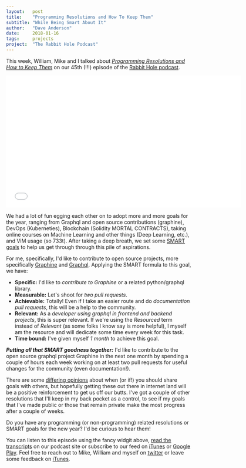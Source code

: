```yaml
---
layout:   post
title:    "Programming Resolutions and How To Keep Them"
subtitle: "While Being Smart About It"
author:   "Dave Anderson"
date:     2018-01-16
tags:     projects
project:  "The Rabbit Hole Podcast"
---
```


This week, William, Mike and I talked about [*Programming Resolutions and How to Keep Them*][episode-transcripts] on our 45th (!!!) episode of the [Rabbit Hole podcast][podcast].

[episode-transcripts]: https://www.stridenyc.com/podcasts/45-resolutions-and-how-to-keep-them
[podcast]: https://www.stridenyc.com/podcasts

<iframe style="border: none" src="//html5-player.libsyn.com/embed/episode/id/6140426/height/360/width/640/theme/legacy/autonext/no/thumbnail/yes/autoplay/no/preload/no/no_addthis/no/direction/backward/" height="360" width="640" scrolling="no"  allowfullscreen webkitallowfullscreen mozallowfullscreen oallowfullscreen msallowfullscreen></iframe>

We had a lot of fun egging each other on to adopt more and more goals for the year, ranging from Graphql and open source contributions (graphine), DevOps (Kuberneties), Blockchain (Solidity MORTAL CONTRACTS), taking online courses on Machine Learning and other things (Deep Learning, etc.), and ViM usage (so 733t). After taking a deep breath, we set some [SMART goals][smart-goals] to help us get through through this pile of aspirations.

[smart-goals]: https://www.mindtools.com/pages/article/smart-goals.htm

For me, specifically, I'd like to contribute to open source projects, more specifically [Graphine][graphine] and [Graphql][graphql]. Applying the SMART formula to this goal, we have:

- **Specific:** I'd like to _contribute to Graphine_ or a related python/graphql library.
- **Measurable:** Let's shoot for _two pull requests_.
- **Achievable:** Totally! Even if I take an easier route and do _documentation pull requests_, this will be a help to the community.
- **Relevant:** As a _developer using graphql in frontend and backend projects_, this is super relevant. If we're using the _Resourced_ term instead of _Relevant_ (as some folks I know say is more helpful), I myself am the resource and will dedicate some time every week for this task.
- **Time bound:** I've given myself _1 month_ to achieve this goal.

[graphine]: https://github.com/graphql-python/graphene
[graphql]: https://github.com/facebook/graphql

***Putting all that SMART goodness together:*** I'd like to contribute to the open source graphql project Graphine in the next one month by spending a couple of hours each week working on at least two pull requests for useful changes for the community (even documentation!).

There are some [differing opinions][share-your-goals] about when (or if!) you should share goals with others, but hopefully getting these out there in internet land will be a positive reinforcement to get us off our butts. I've got a couple of other resolutions that I'll keep in my back pocket as a control, to see if my goals that I've made public or those that remain private make the most progress after a couple of weeks.

[share-your-goals]: https://www.psychology24.org/should-you-tell-people-about-your-goals/

Do you have any programming (or non-programming) related resolutions or SMART goals for the new year? I'd be curious to hear them!

You can listen to this episode using the fancy widgit above, [read the transcripts][episode-transcripts] on our podcast site or subscribe to our feed on [iTunes][itunes-subscribe] or [Google Play][google-subscribe]. Feel free to reach out to Mike, William and myself on [twitter][podcast-twitter] or leave some feedback on [iTunes][itunes-subscribe].

[itunes-subscribe]: https://itunes.apple.com/us/podcast/the-rabbit-hole-an-inside-look-into-software-development/id1223811385
[google-subscribe]: https://play.google.com/music/listen#/ps/Ivrri3o5umzfeop27vzjo3abgdy
[podcast-twitter]: https://twitter.com/radiofreerabbit

